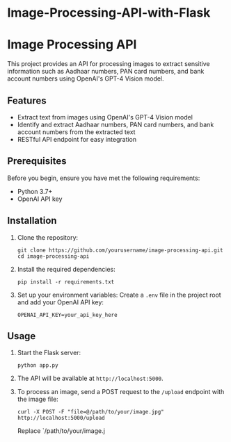 # Image-Processing-API-with-Flask
# Image Processing API

This project provides an API for processing images to extract sensitive information such as Aadhaar numbers, PAN card numbers, and bank account numbers using OpenAI's GPT-4 Vision model.

## Features

- Extract text from images using OpenAI's GPT-4 Vision model
- Identify and extract Aadhaar numbers, PAN card numbers, and bank account numbers from the extracted text
- RESTful API endpoint for easy integration

## Prerequisites

Before you begin, ensure you have met the following requirements:

- Python 3.7+
- OpenAI API key

## Installation

1. Clone the repository:
   ```
   git clone https://github.com/yourusername/image-processing-api.git
   cd image-processing-api
   ```

2. Install the required dependencies:
   ```
   pip install -r requirements.txt
   ```

3. Set up your environment variables:
   Create a `.env` file in the project root and add your OpenAI API key:
   ```
   OPENAI_API_KEY=your_api_key_here
   ```

## Usage

1. Start the Flask server:
   ```
   python app.py
   ```

2. The API will be available at `http://localhost:5000`.

3. To process an image, send a POST request to the `/upload` endpoint with the image file:
   ```
   curl -X POST -F "file=@/path/to/your/image.jpg" http://localhost:5000/upload
   ```

   Replace `/path/to/your/image.j
